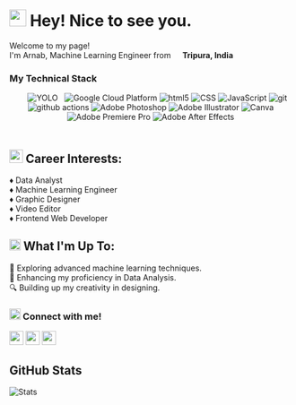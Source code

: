 <h1><img src="https://emojis.slackmojis.com/emojis/images/1531849430/4246/blob-sunglasses.gif?1531849430" width="30"/> Hey! Nice to see you.</h1>

<p>Welcome to my page! </br> I'm Arnab, Machine Learning Engineer from <img src="https://cdn-icons-png.flaticon.com/512/3909/3909444.png" width="13"/> <b>Tripura, India</b></p>
<h3>My Technical Stack</h3>
<div align="center" style="padding-bottom: 20px">
  <img src="https://img.shields.io/badge/Python-14354C?style=for-the-badge&logo=python&logoColor=white" alt=""/>
  <img src="https://img.shields.io/badge/c++-%2300599C.svg?style=for-the-badge&logo=c%2B%2B&logoColor=white" alt=""/>
  <img src="https://img.shields.io/badge/opencv-%23white.svg?style=for-the-badge&logo=opencv&logoColor=white" alt=""/>
  <img src="https://img.shields.io/badge/TensorFlow-%23FF6F00.svg?style=for-the-badge&logo=TensorFlow&logoColor=white" alt=""/>
  <img src="https://img.shields.io/badge/Keras-%23D00000.svg?style=for-the-badge&logo=Keras&logoColor=white" alt=""/>
  <img src="https://img.shields.io/badge/PyTorch-%23EE4C2C.svg?style=for-the-badge&logo=PyTorch&logoColor=white" alt=""/>
  <img alt="YOLO" src="https://img.shields.io/badge/-YOLO-blue?style=for-the-badge&logo=YOLO&logoColor=white" />
  <img src="https://img.shields.io/badge/scikit--learn-%23F7931E.svg?style=for-the-badge&logo=scikit-learn&logoColor=white" alt=""/>
  <img src="https://img.shields.io/badge/pandas-%23150458.svg?style=for-the-badge&logo=pandas&logoColor=white" alt=""/>
  <img alt="Google Cloud Platform" src="https://img.shields.io/badge/-Google_Cloud_Platform-1a73e8?style=for-the-badge&logo=google-cloud&logoColor=white" />
  <img alt="html5" src="https://img.shields.io/badge/-HTML5-E34F26?style=for-the-badge&logo=html5&logoColor=white" />
  <img alt="CSS" src="https://img.shields.io/badge/-CSS-blue?style=for-the-badge&logo=CSS&logoColor=white" />
  <img alt="JavaScript" src="https://img.shields.io/badge/-JavaScript-F0DB4F?style=for-the-badge&logo=JavaScript&logoColor=323330" />
  <img alt="git" src="https://img.shields.io/badge/-git-F1502F?style=for-the-badge&logo=git&logoColor=white" />
  <img alt="github actions" src="https://img.shields.io/badge/-Github_Actions-2088FF?style=for-the-badge&logo=github-actions&logoColor=white" />
  <img alt="Adobe Photoshop" src="https://img.shields.io/badge/-Adobe_Photoshop-1e90ff?style=for-the-badge&logo=Adobe-Photoshop&logoColor=001E36" />
  <img alt="Adobe Illustrator" src="https://img.shields.io/badge/-Adobe_Illustrator-330000?style=for-the-badge&logo=Adobe-Illustrator&logoColor=FF9A00" />
  <img alt="Canva" src="https://img.shields.io/badge/-Canva-20C4CB?style=for-the-badge&logo=Canva&logoColor=white" />
  <img alt="Adobe Premiere Pro" src="https://img.shields.io/badge/-Adobe_Premiere_Pro-330D3E?style=for-the-badge&logo=Adobe-Premiere-Pro&logoColor=D88EF1" />
  <img alt="Adobe After Effects" src="https://img.shields.io/badge/-Adobe_After_Effects-9168B2?style=for-the-badge&logo=Adobe-After-Effects&logoColor=330D3E" />
</div>
<h2><img src="https://emojis.slackmojis.com/emojis/images/1643516205/22311/money_bag.gif?1643516205" width="24"/> Career Interests:</h2>
<p>
♦   Data Analyst</br>
♦   Machine Learning Engineer</br>
♦   Graphic Designer</br>
♦   Video Editor</br>
♦   Frontend Web Developer
</p>


<h2><img src="https://emojis.slackmojis.com/emojis/images/1643514738/7421/typingcat.gif?1643514738" width="20"/> What I'm Up To:</h2>
<p>
🧩 Exploring advanced machine learning techniques.</br>
🔮 Enhancing my proficiency in Data Analysis.</br>
🔍 Building up my creativity in designing.
</p>

<h3><img src="https://emojis.slackmojis.com/emojis/images/1666129364/61762/blob-heart.png?1666129364" width="20"/> Connect with me!</h3>
<p>
  <a href="https://www.linkedin.com/in/arnab-saha-7o7"><img src="https://img.shields.io/badge/Linkedin-%230077B5.svg?&style=for-the-badge&logo=linkedin&logoColor=white" height=25></a> 
  <a href="https://www.instagram.com/arnab_saha_7/"><img src="https://img.shields.io/badge/Instagram-%23E4405F.svg?&style=for-the-badge&logo=instagram&logoColor=white" height=25></a> 
  <a href="https://www.youtube.com/@captainsonline"><img src="https://img.shields.io/badge/YouTube-DE2925.svg?&style=for-the-badge&logo=youtube&logoColor=white" height=25></a> 
</p>

<h2>GitHub Stats</h2>
<p><img src="https://github-readme-stats.vercel.app/api?username=arnabsaha7&amp;show_icons=true" alt="Stats"></p>
